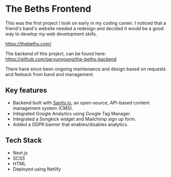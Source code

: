 # The Beths Frontend

This was the first project I took on early in my coding career. I noticed that a friend's band's website needed a redesign and decided it would be a good way to develop my web development skills.

https://thebeths.com/

The backend of this project, can be found here: https://github.com/garyunyoung/the-beths-backend

There have since been ongoing maintenance and design based on requests and feeback from band and management.

## Key features

- Backend built with [Sanity.io](https://www.sanity.io/), an open-source, API-based content management system (CMS).
- Integrated Google Analytics using Google Tag Manager.
- Integrated a Songkick widget and Mailchimp sign up form.
- Added a GDPR banner that enables/disables analytics.

## Tech Stack

- Next.js
- SCSS
- HTML
- Deployed using Netlify
